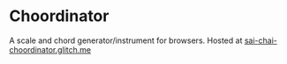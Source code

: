 # Choordinator
   A scale and chord generator/instrument for browsers.
   Hosted at [sai-chai-choordinator.glitch.me](https://sai-chai-choordinator.glitch.me/)
